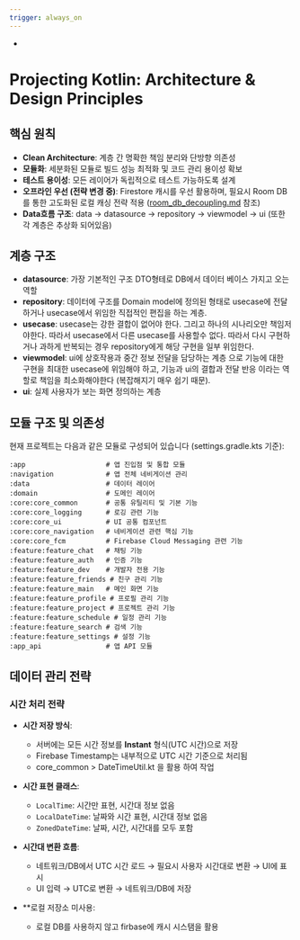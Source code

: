 ```yaml
---
trigger: always_on
---
```


-
# Projecting Kotlin: Architecture & Design Principles

## 핵심 원칙

- **Clean Architecture**: 계층 간 명확한 책임 분리와 단방향 의존성
- **모듈화**: 세분화된 모듈로 빌드 성능 최적화 및 코드 관리 용이성 확보
- **테스트 용이성**: 모든 레이어가 독립적으로 테스트 가능하도록 설계
- **오프라인 우선 (전략 변경 중)**: Firestore 캐시를 우선 활용하며, 필요시 Room DB를 통한 고도화된 로컬 캐싱 전략 적용 ([room_db_decoupling.md](mdc:.cursor/tasks/room_db_decoupling.md) 참조)
- **Data흐름 구조**: data -> datasource -> repository -> viewmodel -> ui (또한 각 계층은 추상화 되어있음)

## 계층 구조
- **datasource**: 가장 기본적인 구조 DTO형테로 DB에서 데이터 베이스 가지고 오는 역할
- **repository**: 데이터에 구조를 Domain model에 정의된 형태로 usecase에 전달하거나 usecase에서 위임한 직접적인 편집을 하는 계층.
- **usecase**: usecase는 강한 결합이 없어야 한다. 그리고 하나의 시나리오만 책임저야한다. 따라서 usecase에서 다른 usecase를 사용할수 없다. 따라서 다시 구현하거나 과하게 반복되는 경우 repository에게 해당 구현을 일부 위임한다.
- **viewmodel**: ui에 상호작용과 중간 정보 전달을 담당하는 계층 으로 기능에 대한 구현을 최대한 usecase에 위임해야 하고, 기능과 ui의 결합과 전달 반응 이라는 역할로 책임을 최소화해야한다 (복잡해지기 매우 쉽기 때문).
- **ui**: 실제 사용자가 보는 화면 정의하는 계층

## 모듈 구조 및 의존성

현재 프로젝트는 다음과 같은 모듈로 구성되어 있습니다 (settings.gradle.kts 기준):

```
:app                    # 앱 진입점 및 통합 모듈
:navigation             # 앱 전체 네비게이션 관리
:data                   # 데이터 레이어
:domain                 # 도메인 레이어
:core:core_common       # 공통 유틸리티 및 기본 기능
:core:core_logging      # 로깅 관련 기능
:core:core_ui           # UI 공통 컴포넌트
:core:core_navigation   # 네비게이션 관련 핵심 기능
:core:core_fcm          # Firebase Cloud Messaging 관련 기능
:feature:feature_chat   # 채팅 기능
:feature:feature_auth   # 인증 기능
:feature:feature_dev    # 개발자 전용 기능
:feature:feature_friends # 친구 관리 기능
:feature:feature_main   # 메인 화면 기능
:feature:feature_profile # 프로필 관리 기능
:feature:feature_project # 프로젝트 관리 기능
:feature:feature_schedule # 일정 관리 기능
:feature:feature_search # 검색 기능
:feature:feature_settings # 설정 기능
:app_api                # 앱 API 모듈
```

## 데이터 관리 전략

### 시간 처리 전략
- **시간 저장 방식**:
  - 서버에는 모든 시간 정보를 **Instant** 형식(UTC 시간)으로 저장
  - Firebase Timestamp는 내부적으로 UTC 시간 기준으로 처리됨
  - core_common > DateTimeUtil.kt 을 활용 하여 작업
  
- **시간 표현 클래스**:
  - `LocalTime`: 시간만 표현, 시간대 정보 없음
  - `LocalDateTime`: 날짜와 시간 표현, 시간대 정보 없음
  - `ZonedDateTime`: 날짜, 시간, 시간대를 모두 포함
  
- **시간대 변환 흐름**:
  - 네트워크/DB에서 UTC 시간 로드 → 필요시 사용자 시간대로 변환 → UI에 표시
  - UI 입력 → UTC로 변환 → 네트워크/DB에 저장
- **로컬 저장소 미사용:
  - 로컬 DB를 사용하지 않고 firbase에 캐시 시스탬을 활용